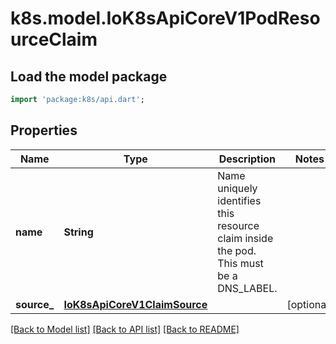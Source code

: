 # k8s.model.IoK8sApiCoreV1PodResourceClaim

## Load the model package
```dart
import 'package:k8s/api.dart';
```

## Properties
Name | Type | Description | Notes
------------ | ------------- | ------------- | -------------
**name** | **String** | Name uniquely identifies this resource claim inside the pod. This must be a DNS_LABEL. | 
**source_** | [**IoK8sApiCoreV1ClaimSource**](IoK8sApiCoreV1ClaimSource.md) |  | [optional] 

[[Back to Model list]](../README.md#documentation-for-models) [[Back to API list]](../README.md#documentation-for-api-endpoints) [[Back to README]](../README.md)


